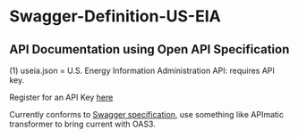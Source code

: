 # Swagger-Definition-US-EIA
## API Documentation using Open API Specification

(1) useia.json = U.S. Energy Information Administration API: requires API key. 

Register for an API Key [here](https://www.eia.gov/opendata/register.php)

Currently conforms to [Swagger specification](https://swagger.io/), use something like APImatic transformer to bring current with OAS3. 
